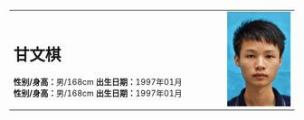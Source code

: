 <table border="0">
  <tr>
    <td width="75%">
      <h1>甘文棋</h1>
      <div><b>性别/身高：</b>男/168cm  <b>出生日期：</b>1997年01月</div>  
      <div><b>性别/身高：</b>男/168cm  <b>出生日期：</b>1997年01月</div>  
    </td>
    <td width="25%">
      <img src="/chesschess.png" width="100%">      
    </td>
  </tr>
</table>
